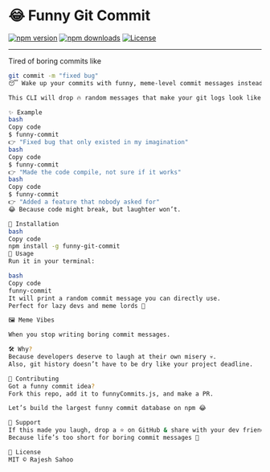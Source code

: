 # 😂 Funny Git Commit

[![npm version](https://img.shields.io/npm/v/funny-git-commit?color=yellow&style=for-the-badge)](https://www.npmjs.com/package/funny-git-commit)
[![npm downloads](https://img.shields.io/npm/dt/funny-git-commit?color=blue&style=for-the-badge)](https://www.npmjs.com/package/funny-git-commit)
[![License](https://img.shields.io/npm/l/funny-git-commit?color=green&style=for-the-badge)](LICENSE)

---

Tired of boring commits like  
```bash
git commit -m "fixed bug"
😴 Wake up your commits with funny, meme-level commit messages instead!

This CLI will drop 🔥 random messages that make your git logs look like a stand-up comedy show 🎤

✨ Example
bash
Copy code
$ funny-commit
👉 "Fixed bug that only existed in my imagination"
bash
Copy code
$ funny-commit
👉 "Made the code compile, not sure if it works"
bash
Copy code
$ funny-commit
👉 "Added a feature that nobody asked for"
😂 Because code might break, but laughter won’t.

🚀 Installation
bash
Copy code
npm install -g funny-git-commit
🎲 Usage
Run it in your terminal:

bash
Copy code
funny-commit
It will print a random commit message you can directly use.
Perfect for lazy devs and meme lords 👑

🖼 Meme Vibes

When you stop writing boring commit messages.

🛠 Why?
Because developers deserve to laugh at their own misery 💀.
Also, git history doesn’t have to be dry like your project deadline.

🤝 Contributing
Got a funny commit idea?
Fork this repo, add it to funnyCommits.js, and make a PR.

Let’s build the largest funny commit database on npm 😂

🌟 Support
If this made you laugh, drop a ⭐ on GitHub & share with your dev friends!
Because life’s too short for boring commit messages 💯

📜 License
MIT © Rajesh Sahoo
